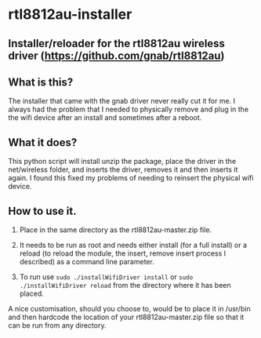 # rtl8812au-installer
Installer/reloader for the rtl8812au wireless driver (https://github.com/gnab/rtl8812au)
--------------------------------------
What is this?
-------------------------------
The installer that came with the gnab driver never really cut it for me. I always had the problem that I needed to physically remove and plug in the the wifi device after an install and sometimes after a reboot.

What it does?
--------------------------------
This python script will install unzip the package, place the driver in the net/wireless folder, and inserts the driver, removes it and then inserts it again. I found this fixed my problems of needing to reinsert the physical wifi device. 

How to use it.
-----------------------------------
1) Place in the same directory as the rtl8812au-master.zip file.

2) It needs to be run as root and needs either install (for a full install) or a reload (to reload the module, the insert, remove insert process I described) as a command line parameter. 

3) To run use 
  `sudo ./installWifiDriver install` or `sudo ./installWifiDriver reload` 
from the directory where it has been placed.

A nice customisation, should you choose to, would be to place it in /usr/bin and then hardcode the location of your rtl8812au-master.zip file so that it can be run from any directory.
